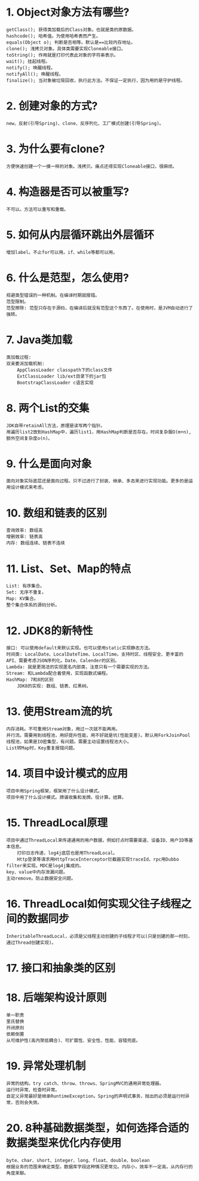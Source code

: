 # 1. Object对象方法有哪些?
    getClass(); 获得类加载后的Class对象。也就是类的原数据。
    hashcode(); 哈希值。为使用哈希表而产生。
    equals(Object o); 判断是否相等。默认是==比较内存地址。
    clone(); 浅拷贝对象。具体类需要实现Cloneable接口。
    toString(); 作用就是打印代表此对象的字符串表示。
    wait(); 挂起线程。
    notify(); 唤醒线程。
    notifyAll(); 唤醒线程。
    finalize(); 当对象被垃圾回收，执行此方法。不保证一定执行，因为用的是守护线程。
# 2. 创建对象的方式?
    new、反射(引导Spring)、clone、反序列化、工厂模式创建(引导Spring)。
# 3. 为什么要有clone?
    方便快速创建一个一摸一样的对象。浅拷贝。痛点还得实现Cloneable接口，很麻烦。
# 4. 构造器是否可以被重写?
    不可以。方法可以重写和重载。
# 5. 如何从内层循环跳出外层循环
    增加label。不止for可以用。if、while等都可以用。
# 6. 什么是范型，怎么使用?
    规避类型错误的一种机制。在编译时期就报错。
    范型限制。
    范型擦除: 范型只存在于源码，在编译后就没有范型这个东西了。在使用时，是JVM自动进行了强转。
# 7. Java类加载
    类加载过程:
    双亲委派加载机制: 
        AppClassLoader classpath下的class文件
        ExtClassLoader lib/ext目录下的jar包
        BootstrapClassLoader c语言实现
# 8. 两个List的交集
    JDK自带retainAll方法，原理是读写两个指针。
    用遍历list2放到HashMap中，遍历list1，用HashMap判断是否存在。时间复杂服O(m+n),额外空间复杂度o(n)。
# 9. 什么是面向对象
    面向对象实际底层还是面向过程。只不过进行了封装、继承、多态来进行实现功能。更多的是运用设计模式来考虑。
# 10. 数组和链表的区别
    查询效率: 数组高
    增删效率: 链表高
    内存: 数组连续、链表不连续
# 11. List、Set、Map的特点
    List: 有序集合。
    Set: 无序不重复。
    Map: KV集合。
    整个集合体系的源码分析。
# 12. JDK8的新特性
    接口: 可以使用default来默认实现。也可以使用static实现静态方法。
    时间类: LocalDate、LocalDateTime、LocalTime。支持时区、线程安全、更丰富的API、需要考虑JSON序列化。Date、Calender的区别。
    Lambda: 就是更简洁的实现匿名内部类，注意只有一个需要实现的方法。
    Stream: 和Lambda配合着使用，实现函数式编程。
    HashMap: 7和8的区别
        JDK8的实现: 数组、链表、红黑树。
# 13. 使用Stream流的坑
    内存消耗。不可重用Stream对象，用过一次就不能再用。
    并行流。需要用到线程池，用好提升性能，用不好就是坑(性能变差)。默认用ForkJoinPool线程池，如果是IO密集型，有问题。需要主动设置线程池大小。
    List转Map时，Key重复报错问题。
# 14. 项目中设计模式的应用
    项目中用Spring框架，框架用了什么设计模式。
    项目中用了什么设计模式。牌谱收集和发牌。役计算。结算。
# 15. ThreadLocal原理
    项目中通过ThreadLocal来传递通用的用户数据，例如打点时需要渠道、设备ID、用户ID等基本信息。
        打印日志传递，log4j底层也是用ThreadLocal。
        Http登录等请求用HttpTraceInterceptor拦截器实现traceId，rpc用Dubbo filter来实现。MDC是log4j集成的。
    key、value中内存泄漏问题。
    主动remove。防止数据安全问题。
# 16. ThreadLocal如何实现父往子线程之间的数据同步
    InheritableThreadLocal，必须是父线程主动创建的子线程才可以(只是创建的那一时刻，通过Thread创建实现)。
# 17. 接口和抽象类的区别
# 18. 后端架构设计原则
    单一职责
    里氏替换
    开闭原则
    依赖倒置
    从可维护性(高内聚低耦合)、可扩展性、安全性、性能、容错兜底。
# 19. 异常处理机制
    异常的结构。try catch、throw、throws、SpringMVC的通用异常处理器。
    运行时异常、检查时异常。
    自定义异常最好是继承RuntimeException。Spring的声明式事务，抛出的必须是运行时异常，否则会失效。
# 20. 8种基础数据类型，如何选择合适的数据类型来优化内存使用
    byte、char、short、integer、long、float、double、boolean
    根据业务的范围来确定类型。数据库字段这种情况更常见。内存小，效率不一定高，从内存行的角度来聊。
